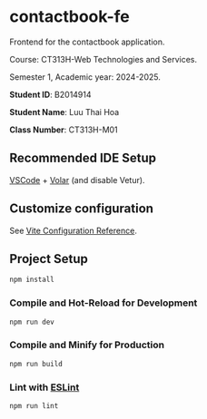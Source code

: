 # contactbook-fe

Frontend for the contactbook application.

Course: CT313H-Web Technologies and Services.

Semester 1, Academic year: 2024-2025.

**Student ID**: B2014914

**Student Name**: Luu Thai Hoa

**Class Number**: CT313H-M01

## Recommended IDE Setup

[VSCode](https://code.visualstudio.com/) + [Volar](https://marketplace.visualstudio.com/items?itemName=Vue.volar) (and disable Vetur).

## Customize configuration

See [Vite Configuration Reference](https://vitejs.dev/config/).

## Project Setup

```sh
npm install
```

### Compile and Hot-Reload for Development

```sh
npm run dev
```

### Compile and Minify for Production

```sh
npm run build
```

### Lint with [ESLint](https://eslint.org/)

```sh
npm run lint
```
